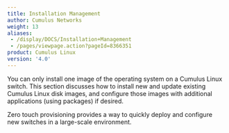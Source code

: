 ```yaml
---
title: Installation Management
author: Cumulus Networks
weight: 13
aliases:
 - /display/DOCS/Installation+Management
 - /pages/viewpage.action?pageId=8366351
product: Cumulus Linux
version: '4.0'
---
```

You can only install one image of the operating system on a Cumulus Linux switch. This section discusses how to install new and update existing Cumulus Linux disk images, and configure those images with additional applications (using packages) if desired.

Zero touch provisioning provides a way to quickly deploy and configure new switches in a large-scale environment.

